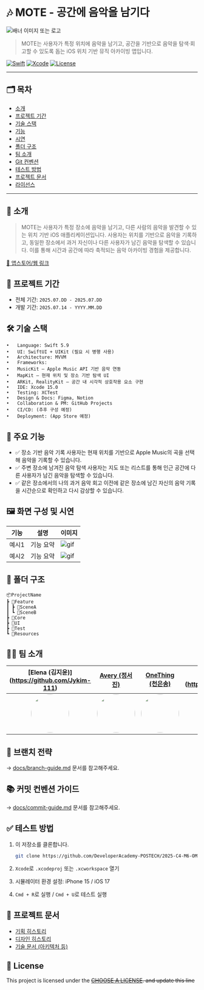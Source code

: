 # 🎶 MOTE - 공간에 음악을 남기다

![배너 이미지 또는 로고](링크)

> MOTE는 사용자가 특정 위치에 음악을 남기고, 공간을 기반으로 음악을 탐색·회고할 수 있도록 돕는 iOS 위치 기반 뮤직 아카이빙 앱입니다.

[![Swift](https://img.shields.io/badge/Swift-5.9-orange.svg)]()
[![Xcode](https://img.shields.io/badge/Xcode-15.0-blue.svg)]()
[![License](https://img.shields.io/badge/license-MIT-green.svg)]()

---

## 🗂 목차
- [소개](#소개)
- [프로젝트 기간](#프로젝트-기간)
- [기술 스택](#기술-스택)
- [기능](#기능)
- [시연](#시연)
- [폴더 구조](#폴더-구조)
- [팀 소개](#팀-소개)
- [Git 컨벤션](#git-컨벤션)
- [테스트 방법](#테스트-방법)
- [프로젝트 문서](#프로젝트-문서)
- [라이선스](#lock_with_ink_pen-license)

---

## 📱 소개

> MOTE는 사용자가 특정 장소에 음악을 남기고, 다른 사람의 음악을 발견할 수 있는 위치 기반 iOS 애플리케이션입니다.
사용자는 위치를 기반으로 음악을 기록하고, 동일한 장소에서 과거 자신이나 다른 사용자가 남긴 음악을 탐색할 수 있습니다.
이를 통해 시간과 공간에 따라 축적되는 음악 아카이빙 경험을 제공합니다.

[🔗 앱스토어/웹 링크](https://example.com)


## 📆 프로젝트 기간
- 전체 기간: `2025.07.DD - 2025.07.DD`
- 개발 기간: `2025.07.14 - YYYY.MM.DD`


## 🛠 기술 스택

	•	Language: Swift 5.9
	•	UI: SwiftUI + UIKit (필요 시 병행 사용)
	•	Architecture: MVVM 
	•	Frameworks:
	•	MusicKit – Apple Music API 기반 음악 연동
	•	MapKit – 현재 위치 및 장소 기반 탐색 UI
	•	ARKit, RealityKit – 공간 내 시각적 상호작용 요소 구현
	•	IDE: Xcode 15.0
	•	Testing: XCTest
	•	Design & Docs: Figma, Notion
	•	Collaboration & PM: GitHub Projects
	•	CI/CD: (추후 구성 예정)
	•	Deployment: (App Store 예정)


## 🌟 주요 기능

- ✅ 장소 기반 음악 기록
    사용자는 현재 위치를 기반으로 Apple Music의 곡을 선택해 음악을 기록할 수 있습니다.
- ✅ 주변 장소에 남겨진 음악 탐색
  사용자는 지도 또는 리스트를 통해 인근 공간에 다른 사용자가 남긴 음악을 탐색할 수 있습니다.
- ✅ 같은 장소에서의 나의 과거 음악 회고
  이전에 같은 장소에 남긴 자신의 음악 기록을 시간순으로 확인하고 다시 감상할 수 있습니다.


## 🖼 화면 구성 및 시연

| 기능 | 설명 | 이미지 |
|------|------|--------|
| 예시1 | 기능 요약 | ![gif](링크) |
| 예시2 | 기능 요약 | ![gif](링크) |


## 🧱 폴더 구조

```
📦ProjectName
┣ 📂Feature
┃ ┣ 📂SceneA
┃ ┗ 📂SceneB
┣ 📂Core
┣ 📂UI
┣ 📂Test
┗ 📂Resources
```


## 🧑‍💻 팀 소개

| [Elena (김지윤)] (https://github.com/Jykim-111) | [Avery (정서진)](https://github.com/averysjung) | [OneThing (천은송)](https://github.com/freeskyES) | [Woody (이창건)(https://github.com/Mark3891) | [Henry (김현목)](https://github.com/NOP-YA) | [Kave (황지민)](https://github.com/RoastedJM) |
|:---:|:---:|:---:|:---:|:---:|:---:|
| <img src="https://github.com/Jykim-111.png" width="100" height="100" style="border-radius:50%"/> | <img src="https://github.com/averysjung.png" width="100" height="100" style="border-radius:50%"/> | <img src="https://github.com/freeskyES.png" width="100" height="100" style="border-radius:50%"/> | <img src="https://github.com/Mark3891.png" width="100" height="100" style="border-radius:50%"/> | <img src="https://github.com/NOP-YA.png" width="100" height="100" style="border-radius:50%"/> | <img src="https://github.com/RoastedJM.png" width="100" height="100" style="border-radius:50%"/> |

<!-- [🔗 팀 블로그 / 미디엄 링크](https://medium.com/example) -->

## 🔖 브랜치 전략

→ [docs/branch-guide.md](docs/branch-guide.md) 문서를 참고해주세요.


## 📚 커밋 컨벤션 가이드

→ [docs/commit-guide.md](docs/commit-guide.md) 문서를 참고해주세요.


## ✅ 테스트 방법

1. 이 저장소를 클론합니다.

    ```bash
    git clone https://github.com/DeveloperAcademy-POSTECH/2025-C4-M6-OMR.git
    ```

2. `Xcode`로 `.xcodeproj` 또는 `.xcworkspace` 열기
3. 시뮬레이터 환경 설정: iPhone 15 / iOS 17
4. `Cmd + R`로 실행 / `Cmd + U`로 테스트 실행


## 📎 프로젝트 문서

- [기획 히스토리](링크)
- [디자인 히스토리](링크)
- [기술 문서 (아키텍처 등)](링크)


## 📝 License

This project is licensed under the ~~[CHOOSE A LICENSE](https://choosealicense.com). and update this line~~
